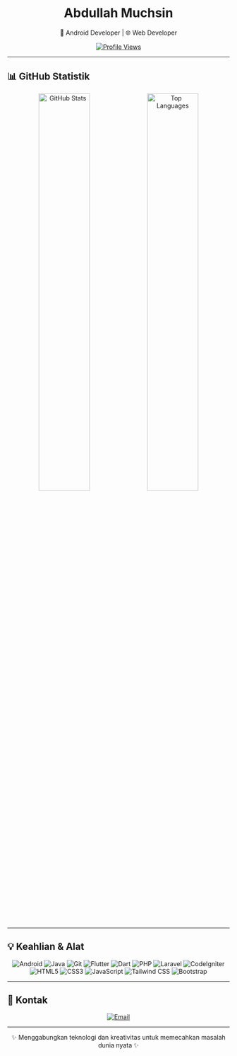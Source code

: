 <!-- Header -->
<div align="center">
  <h1>Abdullah Muchsin</h1>
  <p>📱 Android Developer | 🌐 Web Developer</p>
  
  <a href="https://github.com/AbdullahMuchsin">
    <img src="https://komarev.com/ghpvc/?username=AbdullahMuchsin&label=Profile%20Views&color=007ACC&style=flat" alt="Profile Views"/>
  </a>
</div>

---

## 📊 **GitHub Statistik**
<div align="center">
  <img src="https://github-readme-stats.vercel.app/api?username=AbdullahMuchsin&show_icons=true&theme=radical&include_all_commits=true" alt="GitHub Stats" width="48%"/>
  <img src="https://github-readme-stats.vercel.app/api/top-langs/?username=AbdullahMuchsin&layout=compact&theme=radical" alt="Top Languages" width="48%"/>
</div>

---

## 💡 **Keahlian & Alat**
<div align="center">
  <img src="https://img.shields.io/badge/Android-3DDC84?style=for-the-badge&logo=android&logoColor=white" alt="Android"/>
  <img src="https://img.shields.io/badge/Java-ED8B00?style=for-the-badge&logo=java&logoColor=white" alt="Java"/>
  <img src="https://img.shields.io/badge/Git-F05032?style=for-the-badge&logo=git&logoColor=white" alt="Git"/>
  <img src="https://img.shields.io/badge/Flutter-02569B?style=for-the-badge&logo=flutter&logoColor=white" alt="Flutter"/>
  <img src="https://img.shields.io/badge/Dart-0175C2?style=for-the-badge&logo=dart&logoColor=white" alt="Dart"/>
  <img src="https://img.shields.io/badge/PHP-777BB4?style=for-the-badge&logo=php&logoColor=white" alt="PHP"/>
  <img src="https://img.shields.io/badge/Laravel-FF2D20?style=for-the-badge&logo=laravel&logoColor=white" alt="Laravel"/>
  <img src="https://img.shields.io/badge/CodeIgniter-EE4323?style=for-the-badge&logo=codeigniter&logoColor=white" alt="CodeIgniter"/>
  <img src="https://img.shields.io/badge/HTML5-E34F26?style=for-the-badge&logo=html5&logoColor=white" alt="HTML5"/>
  <img src="https://img.shields.io/badge/CSS3-1572B6?style=for-the-badge&logo=css3&logoColor=white" alt="CSS3"/>
  <img src="https://img.shields.io/badge/JavaScript-F7DF1E?style=for-the-badge&logo=javascript&logoColor=black" alt="JavaScript"/>
  <img src="https://img.shields.io/badge/Tailwind_CSS-38B2AC?style=for-the-badge&logo=tailwind-css&logoColor=white" alt="Tailwind CSS"/>
  <img src="https://img.shields.io/badge/Bootstrap-7952B3?style=for-the-badge&logo=bootstrap&logoColor=white" alt="Bootstrap"/>
</div>

---

## 📧 **Kontak**
<div align="center">
  <a href="mailto:abdullahmuchsin@example.com">
    <img src="https://img.shields.io/badge/Email-007ACC?style=for-the-badge&logo=gmail&logoColor=white" alt="Email"/>
  </a>
</div>

---

<footer align="center">
  <p>✨ Menggabungkan teknologi dan kreativitas untuk memecahkan masalah dunia nyata ✨</p>
</footer>
